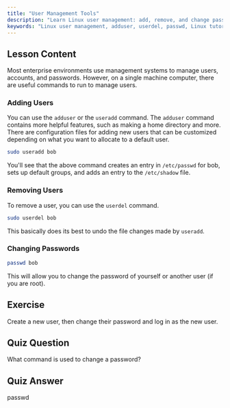 ```yaml
---
title: "User Management Tools"
description: "Learn Linux user management: add, remove, and change passwords with useradd, userdel, and passwd commands. Get started with this beginner-friendly guide!"
keywords: "Linux user management, adduser, userdel, passwd, Linux tutorial, beginner Linux, user accounts, Linux commands"
---
```


## Lesson Content

Most enterprise environments use management systems to manage users, accounts, and passwords. However, on a single machine computer, there are useful commands to run to manage users.

### Adding Users

You can use the `adduser` or the `useradd` command. The `adduser` command contains more helpful features, such as making a home directory and more. There are configuration files for adding new users that can be customized depending on what you want to allocate to a default user.

```bash
sudo useradd bob
```

You'll see that the above command creates an entry in `/etc/passwd` for bob, sets up default groups, and adds an entry to the `/etc/shadow` file.

### Removing Users

To remove a user, you can use the `userdel` command.

```bash
sudo userdel bob
```

This basically does its best to undo the file changes made by `useradd`.

### Changing Passwords

```bash
passwd bob
```

This will allow you to change the password of yourself or another user (if you are root).

## Exercise

Create a new user, then change their password and log in as the new user.

## Quiz Question

What command is used to change a password?

## Quiz Answer

passwd
